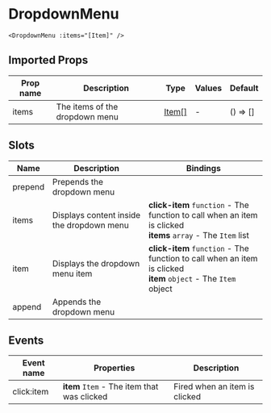 # DropdownMenu

```vue
<DropdownMenu :items="[Item]" />
```

## Imported Props

| Prop name | Description                    | Type                                         | Values | Default  |
| --------- | ------------------------------ | -------------------------------------------- | ------ | -------- |
| items     | The items of the dropdown menu | [Item[]](../../composables/useDropdownItems) | -      | () => [] |

## Slots

| Name    | Description                               | Bindings                                                                                                           |
| ------- | ----------------------------------------- | ------------------------------------------------------------------------------------------------------------------ |
| prepend | Prepends the dropdown menu                |                                                                                                                    |
| items   | Displays content inside the dropdown menu | **click-item** `function` - The function to call when an item is clicked<br/>**items** `array` - The `Item` list   |
| item    | Displays the dropdown menu item           | **click-item** `function` - The function to call when an item is clicked<br/>**item** `object` - The `Item` object |
| append  | Appends the dropdown menu                 |                                                                                                                    |

## Events

| Event name | Properties                                  | Description                   |
| ---------- | ------------------------------------------- | ----------------------------- |
| click:item | **item** `Item` - The item that was clicked | Fired when an item is clicked |
